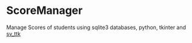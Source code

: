 # ScoreManager
Manage Scores of students using sqlite3 databases, python, tkinter and [sv_ttk](https://github.com/rdbende/Sun-Valley-ttk-theme)
